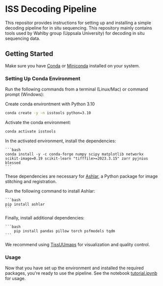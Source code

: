 # ISS Decoding Pipeline


This repositor provides instructions for setting up and installing a simple decoding pipeline for in situ sequencing. This repository mainly contains tools used by Wahlby  group (Uppsala University) for decoding in situ sequencing data.

## Getting Started
Make sure you have [Conda](https://docs.conda.io/en/latest/miniconda.html) or [Miniconda](https://docs.conda.io/en/latest/miniconda.html) installed on your system.

### Setting Up Conda Environment

Run the following commands from a terminal (Linux/Mac) or command prompt (Windows):

Create conda environtment with Python 3.10

   ```bash
   conda create -y -n isstools python=3.10
   ```

Activate the conda environment:

   ```bash
   conda activate isstools
   ```

In the activated environment, install the dependencies:

    ```bash
    conda install -y -c conda-forge numpy scipy matplotlib networkx scikit-image=0.19 scikit-learn "tifffile>=2023.3.15" zarr pyjnius blessed
    ```

These dependencies are necessary for [Ashlar](https://github.com/labsyspharm/ashlar), a Python package for image stitching and registration.

Run the following command to install Ashlar:

    ```bash
    pip install ashlar
    ```

Finally, install additional dependencies:

    
    ```bash
        pip install pandas pillow torch psfmodels tqdm
    ```

We recommend using [TissUUmaps](https://github.com/TissUUmaps/TissUUmaps) for visualization and quality control.

### Usage
Now that you have set up the environment and installed the required packages, you're ready to use the pipeline. See the notebook
[tutorial.ipynb](tutorial.ipynb) for usage.


 